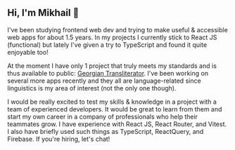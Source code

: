 ## Hi, I'm Mikhail 👋

I've been studying frontend web dev and trying to make useful & accessible web apps for about 1.5 years. In my projects I currently stick to React JS (functional) but lately I've given a try to TypeScript and found it quite enjoyable too!

At the moment I have only 1 project that truly meets my standards and is thus available to public: [Georgian Transliterator](https://github.com/elmijail1/georgian-transliterator). I've been working on several more apps recently and they all are language-related since linguistics is my area of interest (not the only one though).

I would be really excited to test my skills & knowledge in a project with a team of experienced developers. It would be great to learn from them and start my own career in a company of professionals who help their teammates grow. I have experience with React JS, React Router, and Vitest. I also have briefly used such things as TypeScript, ReactQuery, and Firebase. If you're hiring, let's chat!
